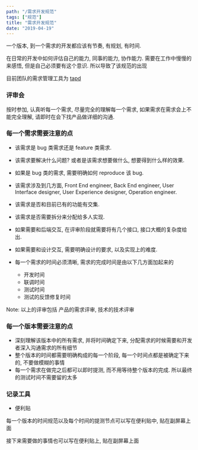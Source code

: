 ```yaml
---
path: "/需求开发规范"
tags: ["规范"]
title: "需求开发规范"
date: "2019-04-19"
---
```


一个版本, 到一个需求的开发都应该有节奏, 有规划, 有时间.

在日常的开发中如何评估自己的能力, 同事的能力, 协作能力. 需要在工作中慢慢的来感悟, 但是自己必须要有这个意识. 所以导致了该规范的出现

目前团队的需求管理工具为 [tapd](https://www.tapd.cn)

### 评审会

按时参加, 认真听每一个需求, 尽量完全的理解每一个需求, 如果需求在需求会上不能完全理解, 请即时在会下找产品做详细的沟通.

### 每一个需求需要注意的点

* 该需求是 bug 类需求还是 feature 类需求.
* 该需求要解决什么问题? 或者是该需求想要做什么, 想要得到什么样的效果.
* 如果是 bug 类的需求, 需要明确如何 reproduce 该 bug.
* 该需求涉及到几方面, Front End engineer, Back End engineer, User Interface designer, User Experience designer, Operation engineer.
* 该需求是否和目前已有的功能有交集.
* 该需求是否需要拆分来分配给多人实现.
* 如果需要和后端交互, 在评审阶段就需要将有几个接口, 接口大概的复杂度给出.
* 如果需要和设计交互, 需要明确设计的要求, 以及实现上的难度.

* 每一个需求的时间必须清晰, 需求的完成时间是由以下几方面加起来的
  * 开发时间
  * 联调时间
  * 测试时间
  * 测试的反馈修复时间

Note: 以上的评审包括 产品的需求评审, 技术的技术评审

### 每一个版本需要注意的点

* 深刻理解该版本中的所有需求, 并将时间确定下来, 分配需求的时候需要和开发者深入沟通需求的所有细节
* 整个版本的时间都需要明确构成的每一个阶段, 每一个时间点都是被确定下来的, 不要做模糊的事情
* 每一个需求在做完之后都可以即时提测, 而不用等待整个版本的完成. 所以最终的测试时间不需要留的太多

### 记录工具

* 便利贴

每一个版本的时间规范以及每个时间的提测节点可以写在便利贴中, 贴在副屏幕上面

接下来需要做的事情也可以写在便利贴上, 贴在副屏幕上面

